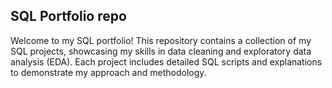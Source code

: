 SQL Portfolio repo
----

Welcome to my SQL portfolio! This repository contains a collection of my SQL projects, showcasing my skills in data cleaning and exploratory data analysis (EDA). Each project includes detailed SQL scripts and explanations to demonstrate my approach and methodology.
